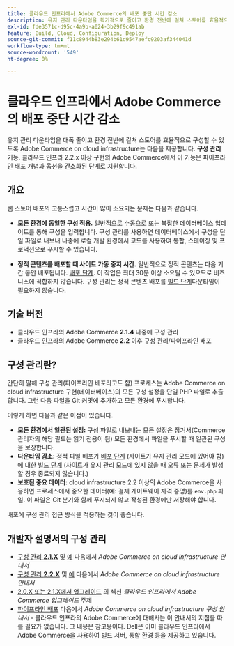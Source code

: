 ```yaml
---
title: 클라우드 인프라에서 Adobe Commerce의 배포 중단 시간 감소
description: 유지 관리 다운타임을 획기적으로 줄이고 환경 전반에 걸쳐 스토어를 효율적으로 구성할 수 있도록 Adobe Commerce on cloud infrastructure는 **구성 관리** 기능을 제공합니다. 클라우드 인프라 2.2.x 이상 구현의 Adobe Commerce에서 이 기능은 파이프라인 배포 개념과 옵션을 간소화된 단계로 지원합니다.
exl-id: fde3571c-d95c-4a9b-a024-3b29f9c491ab
feature: Build, Cloud, Configuration, Deploy
source-git-commit: f11c8944b83e294b61d9547aefc9203af344041d
workflow-type: tm+mt
source-wordcount: '549'
ht-degree: 0%

---
```


# 클라우드 인프라에서 Adobe Commerce의 배포 중단 시간 감소

유지 관리 다운타임을 대폭 줄이고 환경 전반에 걸쳐 스토어를 효율적으로 구성할 수 있도록 Adobe Commerce on cloud infrastructure는 다음을 제공합니다. **구성 관리** 기능. 클라우드 인프라 2.2.x 이상 구현의 Adobe Commerce에서 이 기능은 파이프라인 배포 개념과 옵션을 간소화된 단계로 지원합니다.

## 개요

웹 스토어 배포의 고통스럽고 시간이 많이 소요되는 문제는 다음과 같습니다.

* **모든 환경에 동일한 구성 적용.** 일반적으로 수동으로 또는 복잡한 데이터베이스 업데이트를 통해 구성을 입력합니다. 구성 관리를 사용하면 데이터베이스에서 구성을 단일 파일로 내보내 나중에 로컬 개발 환경에서 코드를 사용하여 통합, 스테이징 및 프로덕션으로 푸시할 수 있습니다.

* **정적 콘텐츠를 배포할 때 사이트 가동 중지 시간.** 일반적으로 정적 콘텐츠는 다음 기간 동안 배포됩니다. [배포 단계](https://experienceleague.adobe.com/docs/commerce-cloud-service/user-guide/develop/deploy/process.html#deploy-phase). 이 작업은 최대 30분 이상 소요될 수 있으므로 비즈니스에 적합하지 않습니다. 구성 관리는 정적 콘텐츠 배포를 [빌드 단계](https://experienceleague.adobe.com/docs/commerce-cloud-service/user-guide/develop/deploy/process.html?#build-phase)다운타임이 필요하지 않습니다.

## 기술 버전

* 클라우드 인프라의 Adobe Commerce **2.1.4** 나중에 구성 관리
* 클라우드 인프라의 Adobe Commerce **2.2** 이후 구성 관리/파이프라인 배포

## 구성 관리란?

간단히 말해 구성 관리(파이프라인 배포라고도 함) 프로세스는 Adobe Commerce on cloud infrastructure 구현(데이터베이스)의 모든 구성 설정을 단일 PHP 파일로 추출합니다. 그런 다음 파일을 Git 커밋에 추가하고 모든 환경에 푸시합니다.

이렇게 하면 다음과 같은 이점이 있습니다.

* **모든 환경에서 일관된 설정:** 구성 파일로 내보내는 모든 설정은 잠겨서(Commerce 관리자의 해당 필드는 읽기 전용이 됨) 모든 환경에서 파일을 푸시할 때 일관된 구성을 보장합니다.
* **다운타임 감소:** 정적 파일 배포가 [배포 단계](https://experienceleague.adobe.com/docs/commerce-cloud-service/user-guide/develop/deploy/process.html#deploy-phase) (사이트가 유지 관리 모드에 있어야 함)에 대한 [빌드 단계](https://experienceleague.adobe.com/docs/commerce-cloud-service/user-guide/develop/deploy/process.html?#build-phase) (사이트가 유지 관리 모드에 있지 않을 때 오류 또는 문제가 발생할 경우 종료되지 않습니다.)
* **보호된 중요 데이터:** cloud infrastructure 2.2 이상의 Adobe Commerce을 사용하면 프로세스에서 중요한 데이터(예: 결제 게이트웨이 자격 증명)를 `env.php` 파일. 이 파일은 Git 분기와 함께 푸시되지 않고 작성된 환경에만 저장해야 합니다.

배포에 구성 관리 접근 방식을 적용하는 것이 좋습니다.

## 개발자 설명서의 구성 관리

* [구성 관리 **2.1.X**](https://experienceleague.adobe.com/docs/commerce-cloud-service/user-guide/configure-store/store-settings.html) 및 [예](https://experienceleague.adobe.com/docs/commerce-cloud-service/user-guide/configure-store/store-settings.html) 다음에서 *Adobe Commerce on cloud infrastructure 안내서*
* [구성 관리 **2.2.X**](https://experienceleague.adobe.com/docs/commerce-cloud-service/user-guide/configure-store/store-settings.html) 및 [예](https://experienceleague.adobe.com/docs/commerce-cloud-service/user-guide/configure-store/store-settings.html) 다음에서 *Adobe Commerce on cloud infrastructure 안내서*
* [2.0.X 또는 2.1.X에서 업그레이드](https://experienceleague.adobe.com/docs/commerce-cloud-service/user-guide/develop/upgrade/commerce-version.html#upgrade-from-older-versions) 의 섹션 *클라우드 인프라에서 Adobe Commerce 업그레이드* 주제
* [파이프라인 배포](https://experienceleague.adobe.com/docs/commerce-operations/configuration-guide/deployment/overview.html) 다음에서 *Adobe Commerce on cloud infrastructure 구성 안내서* - 클라우드 인프라의 Adobe Commerce에 대해서는 이 안내서의 지침을 따를 필요가 없습니다. 그 내용은 참고용이다. Dell은 이미 클라우드 인프라에서 Adobe Commerce을 사용하여 빌드 서버, 통합 환경 등을 제공하고 있습니다.
